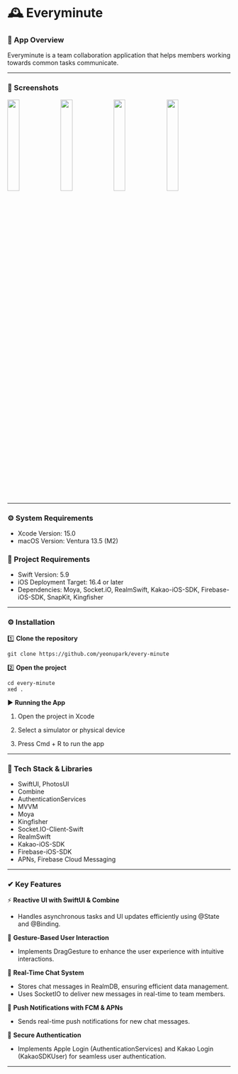 # 🕰️ Everyminute

### 📱 App Overview
Everyminute is a team collaboration application that helps members working towards common tasks communicate. 

---
### 📸 Screenshots
<img src = "https://github.com/yeonupark/ShoppingProject/assets/130972950/a6f1aec5-9393-48ad-aa5e-93feaa704565" width="23%" height="23%">
<img src = "https://github.com/yeonupark/ShoppingProject/assets/130972950/96726cf2-e806-4d5d-9dd2-9e20f2a9acc6" width="23%" height="23%">
<img src = "https://github.com/yeonupark/ShoppingProject/assets/130972950/0f608100-d886-4632-af52-084461b815a6" width="23%" height="23%">
<img src = "https://github.com/yeonupark/ShoppingProject/assets/130972950/ed388979-ac5f-4e11-94d6-1c984b63397e" width="23%" height="23%">

---
### ⚙️ System Requirements
- Xcode Version: 15.0
- macOS Version: Ventura 13.5 (M2)

### 🔧 Project Requirements
- Swift Version: 5.9
- iOS Deployment Target: 16.4 or later
- Dependencies: Moya, Socket.iO, RealmSwift, Kakao-iOS-SDK, Firebase-iOS-SDK, SnapKit, Kingfisher

---
### ⚙️ Installation

1️⃣ **Clone the repository**
```
git clone https://github.com/yeonupark/every-minute
```
2️⃣ **Open the project**
```
cd every-minute
xed .
``` 

▶️ **Running the App**

1. Open the project in Xcode

2. Select a simulator or physical device

3. Press Cmd + R to run the app

---
### 🔧 Tech Stack & Libraries

- SwiftUI, PhotosUI
- Combine
- AuthenticationServices
- MVVM
- Moya
- Kingfisher
- Socket.IO-Client-Swift
- RealmSwift
- Kakao-iOS-SDK
- Firebase-iOS-SDK
- APNs, Firebase Cloud Messaging

---
### ✔ Key Features

⚡ **Reactive UI with SwiftUI & Combine**
- Handles asynchronous tasks and UI updates efficiently using @State and @Binding.

📂 **Gesture-Based User Interaction**
- Implements DragGesture to enhance the user experience with intuitive interactions.

💬 **Real-Time Chat System**
- Stores chat messages in RealmDB, ensuring efficient data management.
- Uses SocketIO to deliver new messages in real-time to team members.

🔔 **Push Notifications with FCM & APNs**
- Sends real-time push notifications for new chat messages.

🔑 **Secure Authentication**
- Implements Apple Login (AuthenticationServices) and Kakao Login (KakaoSDKUser) for seamless user authentication.
  
---
